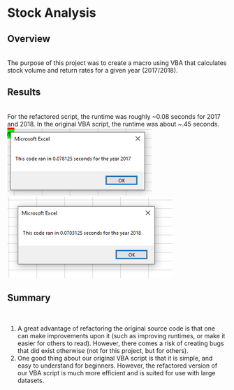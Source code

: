 <h1>Stock Analysis</h1>
<h2>Overview</h2>
<br/>The purpose of this project was to create a macro using VBA that calculates stock volume and return rates for a given year (2017/2018).

<h2>Results</h2>
</br>For the refactored script, the runtime was roughly ~0.08 seconds for 2017 and 2018. In the original VBA script, the runtime was about ~.45 seconds. 
<img src='Resources/VBA_Challenge_2017.PNG'></img>
<img src='Resources/VBA_Challenge_2018.PNG'></img>

<h2>Summary</h2>
</br>
<ol>
  <li>A great advantage of refactoring the original source code is that one can make improvements upon it (such as improving runtimes, or make it easier for others to read). However, there comes a risk of creating bugs that did exist otherwise (not for this project, but for others).</li>
  <li>One good thing about our original VBA script is that it is simple, and easy to understand for beginners. However, the refactored version of our VBA script is much more efficient and is suited for use with large datasets.</li>
</ol>
